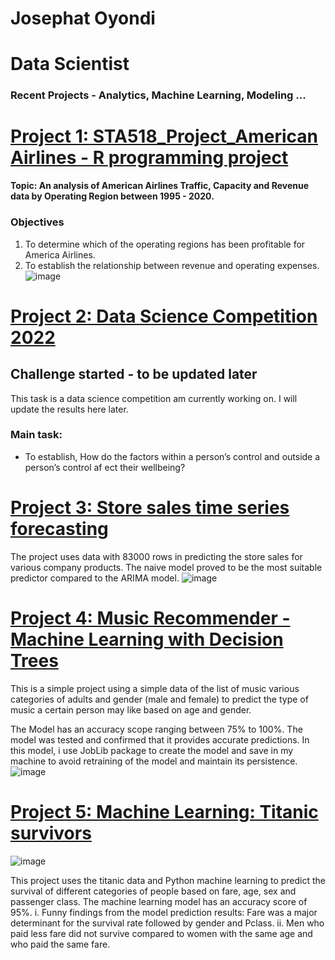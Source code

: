 # Josephat Oyondi 
# Data Scientist
### Recent Projects - Analytics, Machine Learning, Modeling ...


# [Project 1: STA518_Project_American Airlines - R programming project](https://github.com/ItsOyondi/American-Airlines-financial-performance)

**Topic: An analysis of American Airlines Traffic, Capacity and Revenue data by Operating Region between 1995 - 2020.**
### Objectives

1. To determine which of the operating regions has been profitable for America Airlines.
2. To establish the relationship between  revenue and operating expenses.
![image](https://user-images.githubusercontent.com/97532392/166568809-01e503a0-acb0-4678-81b8-9d37faccb00f.png)

# [Project 2: Data Science Competition 2022](https://github.com/ItsOyondi/DSS-challenge---health-data)
##  Challenge started - to be updated later

This task is a data science competition am currently working on. I will update the results here later. 
### Main task: 
   * To establish, How do the factors within a person’s control and outside a person’s control af ect their wellbeing?

# [Project 3: Store sales time series forecasting](https://github.com/ItsOyondi/Time-series-ARIMA-model)
The project uses data with 83000 rows in predicting the store sales for various company products. The naive model proved to be the most suitable predictor compared to the ARIMA model. 
![image](https://user-images.githubusercontent.com/97532392/172060251-d5409308-9f24-475e-be81-82f737a41559.png)

   
# [Project 4: Music Recommender - Machine Learning with Decision Trees](https://github.com/ItsOyondi/Music-Recommender---Machine-Learning-1)
This is a simple project using a simple data of the list of music various categories of adults and gender (male and female) to predict the type of music a certain person may like based on age and gender.

The Model has an accuracy scope ranging between 75% to 100%. The model was tested and confirmed that it provides accurate predictions. In this model, i use JobLib package to create the model and save in my machine to avoid retraining of the model and maintain its persistence.
![image](https://user-images.githubusercontent.com/97532392/173852369-8a7119a8-adcd-431c-b882-9ff6fd035793.png)

# [Project 5: Machine Learning: Titanic survivors](https://github.com/ItsOyondi/Titatic-Survivors---ML-model)
![image](https://user-images.githubusercontent.com/97532392/174092088-a0035a0d-fd7f-4306-b4f8-cdbd07a13f2d.png)

This project uses the titanic data and Python machine learning to predict the survival of different categories of people based on fare, age, sex and passenger class. 
The machine learning model has an accuracy score of 95%. 
i. Funny findings from the model prediction results: Fare was a major determinant for the survival rate followed by gender and Pclass.
ii. Men who paid less fare did not survive compared to women with the same age and who paid the same fare. 
